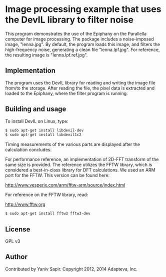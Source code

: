 # Image processing example that uses the DevIL library to filter noise

This program demonstrates the use of the Epiphany on the Parallella computer for image processing. The package includes a noise-imposed image, "lenna.jpg". By default, the program loads this image, and filters the high-frequency noise, generating a clean file "lenna.lpf.jpg". For reference, the resulting image is "lenna.lpf.ref.jpg".

## Implementation

The program uses the DevIL library for reading and writing the image file from/to the storage. After reading the file, the pixel data is extracted and loaded to the Epiphany, where the filter program is running.

## Building and usage

To install DevIL on Linux, type:

```bash
$ sudo apt-get install libdevil-dev
$ sudo apt-get install libdevil1c2
```

Timing measurements of the various parts are displayed after the calculation concludes.

For performance reference, an implementation of 2D-FFT transform of the same size is provided. The reference utilizes the FFTW library, which is considered a best-in-class library for DFT calculations. We used an ARM port for the FFTW. This version can be found here:

http://www.vesperix.com/arm/fftw-arm/source/index.html

For reference on the FFTW library, read:

http://www.fftw.org

```bash
$ sudo apt-get install fftw3 fftw3-dev
```

## License

GPL v3

## Author

Contributed by Yaniv Sapir.
Copyright 2012, 2014 Adapteva, Inc.
